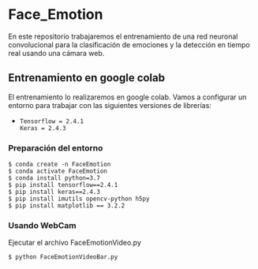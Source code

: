 # **Face_Emotion**
En este repositorio trabajaremos el entrenamiento de una red neuronal convolucional para la clasificación de emociones y la detección en tiempo real usando una cámara web. 

## Entrenamiento en google colab

El entrenamiento lo realizaremos en google colab. Vamos a configurar un entorno para trabajar con las siguientes versiones de librerías:
    
*     Tensorflow = 2.4.1
      Keras = 2.4.3 


### Preparación del entorno

    $ conda create -n FaceEmotion
    $ conda activate FaceEmotion
    $ conda install python=3.7
    $ pip install tensorflow==2.4.1
    $ pip install keras==2.4.3
    $ pip install imutils opencv-python h5py
    $ pip install matplotlib == 3.2.2
    
### Usando WebCam

Ejecutar el archivo FaceEmotionVideo.py

    $ python FaceEmotionVideoBar.py

